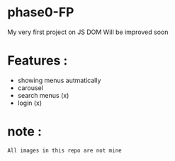 # phase0-FP
My very first project on JS DOM
Will be improved soon

# Features :
 - showing menus autmatically
 - carousel
 - search menus (x)
 - login (x)
 

 # note : 
 ```
 All images in this repo are not mine
 
 ```
